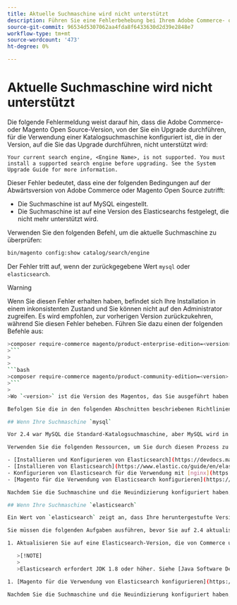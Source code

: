 ```yaml
---
title: Aktuelle Suchmaschine wird nicht unterstützt
description: Führen Sie eine Fehlerbehebung bei Ihrem Adobe Commerce- oder Magento Open Source-Upgrade durch, nachdem ein Fehler bezüglich einer nicht unterstützten Suchmaschine aufgetreten ist.
source-git-commit: 96534d5307062aa4fda8f6433630d2d39e2848e7
workflow-type: tm+mt
source-wordcount: '473'
ht-degree: 0%

---
```



# Aktuelle Suchmaschine wird nicht unterstützt

Die folgende Fehlermeldung weist darauf hin, dass die Adobe Commerce- oder Magento Open Source-Version, von der Sie ein Upgrade durchführen, für die Verwendung einer Katalogsuchmaschine konfiguriert ist, die in der Version, auf die Sie das Upgrade durchführen, nicht unterstützt wird:

```terminal
Your current search engine, <Engine Name>, is not supported. You must install a supported search engine before upgrading. See the System Upgrade Guide for more information.
```

Dieser Fehler bedeutet, dass eine der folgenden Bedingungen auf der Abwärtsversion von Adobe Commerce oder Magento Open Source zutrifft:

- Die Suchmaschine ist auf MySQL eingestellt.
- Die Suchmaschine ist auf eine Version des Elasticsearchs festgelegt, die nicht mehr unterstützt wird.

Verwenden Sie den folgenden Befehl, um die aktuelle Suchmaschine zu überprüfen:

```bash
bin/magento config:show catalog/search/engine
```

Der Fehler tritt auf, wenn der zurückgegebene Wert `mysql` oder `elasticsearch`.

>[!WARNING]
>
>Wenn Sie diesen Fehler erhalten haben, befindet sich Ihre Installation in einem inkonsistenten Zustand und Sie können nicht auf den Administrator zugreifen. Es wird empfohlen, zur vorherigen Version zurückzukehren, während Sie diesen Fehler beheben. Führen Sie dazu einen der folgenden Befehle aus:
>
>
```bash
>composer require-commerce magento/product-enterprise-edition=<version>
>```
>
>
```bash
>composer require-commerce magento/product-community-edition=<version>
>```
>
>Wo `<version>` ist die Version des Magentos, das Sie ausgeführt haben **before** das Upgrade. Beispiel, `2.3.5`.

Befolgen Sie die in den folgenden Abschnitten beschriebenen Richtlinien, um sich von einem inkonsistenten Zustand zu erholen.

## Wenn Ihre Suchmaschine `mysql`

Vor 2.4 war MySQL die Standard-Katalogsuchmaschine, aber MySQL wird in dieser Eigenschaft nicht mehr unterstützt. Jetzt müssen Sie Elasticsearch oder OpenSearch als Suchmaschine installieren und konfigurieren, bevor Sie auf 2.4 aktualisieren.

Verwenden Sie die folgenden Ressourcen, um Sie durch diesen Prozess zu führen:

- [Installieren und Konfigurieren von Elasticsearch](https://devdocs.magento.com/guides/v2.3/config-guide/elasticsearch/es-overview.html)
- [Installieren von Elasticsearch](https://www.elastic.co/guide/en/elasticsearch/reference/current/install-elasticsearch.html)
- Konfigurieren von Elasticsearch für die Verwendung mit [nginx](https://devdocs.magento.com/guides/v2.3/config-guide/elasticsearch/es-config-nginx.html) oder [Apache](https://devdocs.magento.com/guides/v2.3/config-guide/elasticsearch/es-config-apache.html)
- [Magento für die Verwendung von Elasticsearch konfigurieren](https://devdocs.magento.com/guides/v2.3/config-guide/elasticsearch/configure-magento.html)

Nachdem Sie die Suchmaschine und die Neuindizierung konfiguriert haben, können Sie auf Version 2.4 aktualisieren.

## Wenn Ihre Suchmaschine `elasticsearch`

Ein Wert von `elasticsearch` zeigt an, dass Ihre heruntergestufte Version von Adobe Commerce oder Magento Open Source für die Verwendung von Elasticsearch 2.x konfiguriert ist. Diese Version von Elasticsearch wird nicht mehr unterstützt.

Sie müssen die folgenden Aufgaben ausführen, bevor Sie auf 2.4 aktualisieren:

1. Aktualisieren Sie auf eine Elasticsearch-Version, die von Commerce unterstützt wird. Siehe [Upgrade von Elasticsearch](https://www.elastic.co/guide/en/elasticsearch/reference/current/setup-upgrade.html) umfassende Anweisungen zum Sichern Ihrer Daten, zur Erkennung potenzieller Migrationsprobleme und zum Testen von Upgrades vor der Bereitstellung in der Produktion. Abhängig von Ihrer aktuellen Version von Elasticsearch ist möglicherweise ein vollständiger Neustart des Clusters erforderlich.

   >[!NOTE]
   >
   >Elasticsearch erfordert JDK 1.8 oder höher. Siehe [Java Software Development Kit (JDK) installieren](https://devdocs.magento.com/guides/v2.4/install-gde/prereq/elasticsearch.html#prereq-java) um zu überprüfen, welche Version von JDK installiert ist.

1. [Magento für die Verwendung von Elasticsearch konfigurieren](https://devdocs.magento.com/guides/v2.3/config-guide/elasticsearch/configure-magento.html) und reindex.

Nachdem Sie die Suchmaschine und die Neuindizierung konfiguriert haben, können Sie auf Version 2.4 aktualisieren.
